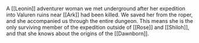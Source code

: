 A [[Leonin]] adventurer woman we met underground after her expedition into Valuren ruins near [[Ark]] had been killed. We saved her from the roper, and she accompanied us through the entire dungeon. This means she is the only surviving member of the expedition outside of [[Rose]] and [[Shiloh]], and that she knows about the origins of the [[Dawnborn]].